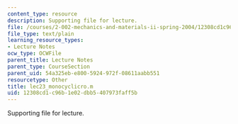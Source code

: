 ```yaml
---
content_type: resource
description: Supporting file for lecture.
file: /courses/2-002-mechanics-and-materials-ii-spring-2004/12308cd1c96b1e02dbb5407973faff5b_lec23_monocyclicro.m
file_type: text/plain
learning_resource_types:
- Lecture Notes
ocw_type: OCWFile
parent_title: Lecture Notes
parent_type: CourseSection
parent_uid: 54a325eb-e800-5924-972f-08611aabb551
resourcetype: Other
title: lec23_monocyclicro.m
uid: 12308cd1-c96b-1e02-dbb5-407973faff5b
---
```

Supporting file for lecture.

